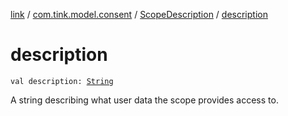 [link](../../index.md) / [com.tink.model.consent](../index.md) / [ScopeDescription](index.md) / [description](./description.md)

# description

`val description: `[`String`](https://kotlinlang.org/api/latest/jvm/stdlib/kotlin/-string/index.html)

A string describing what user data the scope provides access to.

